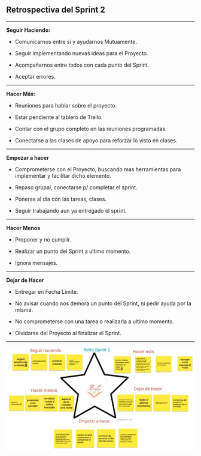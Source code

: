 ## Retrospectiva del Sprint 2
***
**Seguir Haciendo:**
- Comunicarnos entre si y ayudarnos Mutuamente.

- Seguir implementando nuevas ideas para el Proyecto.

- Acompañarnos entre todos con cada punto del Sprint.

- Aceptar errores.
***
**Hacer Más:**
- Reuniones para hablar sobre el proyecto.

- Estar pendiente al tablero de Trello.

- Contar con el grupo completo en las reuniones programadas.

- Conectarse a las clases de apoyo para reforzar lo visto en clases.

***
**Empezar a hacer**
- Comprometerse con el Proyecto, buscando mas herramientas para implementar y facilitar dicho elemento.

- Repaso grupal, conectarse p/ completar el sprint.

- Ponerse al dia con las tareas, clases.

- Seguir trabajando aun ya entregado el sprint.

***
**Hacer Menos**
- Proponer y no cumplir.

- Realizar un punto del Sprint a ultimo momento.

- Ignora mensajes.

***
**Dejar de Hacer**
- Entregar en Fecha Limite.

- No avisar cuando nos demora un punto del Sprint, ni pedir ayuda por la misma.

- No comprometerse con una tarea o realizarla a ultimo momento.

- Olvidarse del Proyecto al finalizar el Sprint.

***
![Image text](/wireframes/retro-2.jpeg)